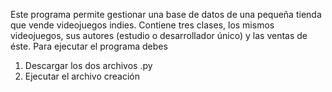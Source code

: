 Este programa permite gestionar una base de datos de una pequeña tienda que vende videojuegos indies. Contiene tres clases, los mismos videojuegos, sus autores (estudio o desarrollador único) y las ventas de éste.
Para ejecutar el programa debes
1. Descargar los dos archivos .py
2. Ejecutar el archivo creación 

